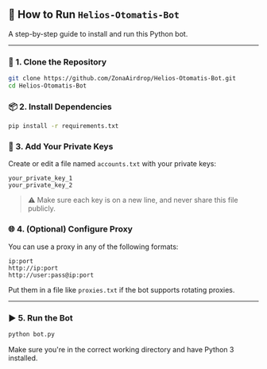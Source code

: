 
## 🚀 How to Run `Helios-Otomatis-Bot`

A step-by-step guide to install and run this Python bot.

---

### 🔧 1. Clone the Repository

```bash
git clone https://github.com/ZonaAirdrop/Helios-Otomatis-Bot.git
cd Helios-Otomatis-Bot
```
### 📦 2. Install Dependencies

```bash
pip install -r requirements.txt
```
### 🔑 3. Add Your Private Keys

Create or edit a file named `accounts.txt` with your private keys:

```
your_private_key_1
your_private_key_2
```

> ⚠️ Make sure each key is on a new line, and never share this file publicly.

### 🌐 4. (Optional) Configure Proxy

You can use a proxy in any of the following formats:

```
ip:port
http://ip:port
http://user:pass@ip:port
```

Put them in a file like `proxies.txt` if the bot supports rotating proxies.

---

### ▶️ 5. Run the Bot

```bash
python bot.py
```

Make sure you're in the correct working directory and have Python 3 installed.

